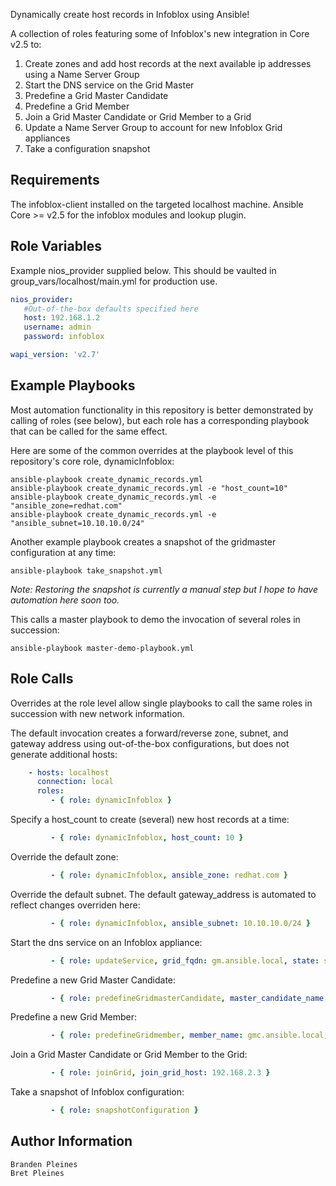 Dynamically create host records in Infoblox using Ansible!

A collection of roles featuring some of Infoblox's new integration in Core v2.5 to: 
1. Create zones and add host records at the next available ip addresses using a Name Server Group
2. Start the DNS service on the Grid Master
3. Predefine a Grid Master Candidate
4. Predefine a Grid Member
5. Join a Grid Master Candidate or Grid Member to a Grid
6. Update a Name Server Group to account for new Infoblox Grid appliances
7. Take a configuration snapshot

Requirements
------------

The infoblox-client installed on the targeted localhost machine. Ansible Core >= v2.5 for the infoblox modules and lookup plugin.

Role Variables
--------------
Example nios_provider supplied below. This should be vaulted in group_vars/localhost/main.yml for production use.

```yaml
nios_provider:
   #Out-of-the-box defaults specified here
   host: 192.168.1.2
   username: admin
   password: infoblox

wapi_version: 'v2.7'
```

Example Playbooks
-----------------
Most automation functionality in this repository is better demonstrated by calling of roles (see below), but each role has a corresponding playbook that can be called for the same effect.

Here are some of the common overrides at the playbook level of this repository's core role, dynamicInfoblox:

```
ansible-playbook create_dynamic_records.yml
ansible-playbook create_dynamic_records.yml -e "host_count=10"
ansible-playbook create_dynamic_records.yml -e "ansible_zone=redhat.com"
ansible-playbook create_dynamic_records.yml -e "ansible_subnet=10.10.10.0/24"
```

Another example playbook creates a snapshot of the gridmaster configuration at any time:
```
ansible-playbook take_snapshot.yml
```
_Note: Restoring the snapshot is currently a manual step but I hope to have automation here soon too._

This calls a master playbook to demo the invocation of several roles in succession:
```
ansible-playbook master-demo-playbook.yml
```


Role Calls
-----------------
Overrides at the role level allow single playbooks to call the same roles in succession with new network information.

The default invocation creates a forward/reverse zone, subnet, and gateway address using out-of-the-box configurations, but does not generate additional hosts:
```yaml
    - hosts: localhost
      connection: local
      roles:
         - { role: dynamicInfoblox }
```
Specify a host_count to create (several) new host records at a time:
```yaml
         - { role: dynamicInfoblox, host_count: 10 }
```
Override the default zone:
```yaml
         - { role: dynamicInfoblox, ansible_zone: redhat.com }
```
Override the default subnet. The default gateway_address is automated to reflect changes overriden here:
```yaml
         - { role: dynamicInfoblox, ansible_subnet: 10.10.10.0/24 }
```
Start the dns service on an Infoblox appliance:
```yaml
         - { role: updateService, grid_fqdn: gm.ansible.local, state: started }
```
Predefine a new Grid Master Candidate:
```yaml
         - { role: predefineGridmasterCandidate, master_candidate_name: gmc.ansible.local, master_candidate_address: 192.168.2.2, master_candidate_gateway: 192.168.2.254, master_candidate_subnet_mask:255.255.255.0 }
```
Predefine a new Grid Member:
```yaml
         - { role: predefineGridmember, member_name: gmc.ansible.local, member_address: 192.168.2.2, member_gateway: 192.168.2.254, member_subnet_mask:255.255.255.0 }
```
Join a Grid Master Candidate or Grid Member to the Grid:
```yaml         
         - { role: joinGrid, join_grid_host: 192.168.2.3 }
```         
Take a snapshot of Infoblox configuration:
```yaml
         - { role: snapshotConfiguration }
```

Author Information
------------------
```
Branden Pleines
Bret Pleines
```

